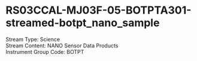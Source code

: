 # RS03CCAL-MJ03F-05-BOTPTA301-streamed-botpt_nano_sample

Stream Type: Science<br>
Stream Content: NANO Sensor Data Products<br>
Instrument Group Code: BOTPT<br>
